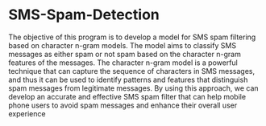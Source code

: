 # SMS-Spam-Detection
The objective of this program is to develop a model for SMS spam 
filtering based on character n-gram models. The model aims to 
classify SMS messages as either spam or not spam based on the 
character n-gram features of the messages. The character n-gram 
model is a powerful technique that can capture the sequence of 
characters in SMS messages, and thus it can be used to identify 
patterns and features that distinguish spam messages from 
legitimate messages. By using this approach, we can develop an 
accurate and effective SMS spam filter that can help mobile phone 
users to avoid spam messages and enhance their overall user 
experience
